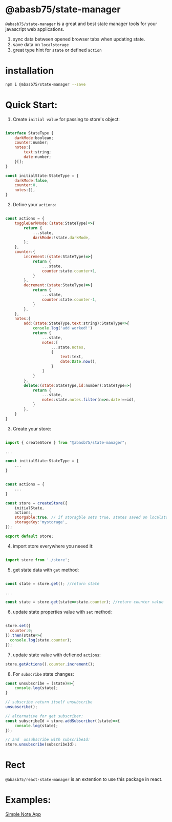 # @abasb75/state-manager
`@abasb75/state-manager` is a great and best state manager tools for your javascript web applications.  
1. sync data between opened browser tabs when updating state.
2. save data on `localstorage`
3. great type hint for `state` or defined `action`

# installation

```sh
npm i @abasb75/state-manager --save
```

# Quick Start:

1. Create `initial value`  for passing to store's object:

```javascript

interface StateType {
    darkMode:boolean;
    counter:number;
    notes:{
        text:string;
        date:number;
    }[];
}

const initialState:StateType = {
    darkMode:false,
    counter:0,
    notes:[],
}

```


2. Define your `actions`:

```javascript

const actions = {
    toggleDarkMode:(state:StateType)=>{
        return {
            ...state,
            darkMode:!state.darkMode,
        };
    },
    counter:{
        increment:(state:StateType)=>{
            return {
                ...state,
                counter:state.counter+1,
            }
        },
        decrement:(state:StateType)=>{
            return {
                ...state,
                counter:state.counter-1,
            }
        },
    },
    notes:{
        add:(state:StateType,text:string):StateType=>{
            console.log('add worked!')
            return {
                ...state,
                notes:[
                    ...state.notes,
                    {
                        text:text,
                        date:Date.now(),
                    }
                ]
            }
        },
        delete:(state:StateType,id:number):StateType=>{
            return {
                ...state,
                notes:state.notes.filter(n=>n.date!==id),
            }
        },
    }
}

```

3. Create your store:

```javascript

import { createStore } from "@abasb75/state-manager";

...

const initialState:StateType = {
    ...
}


const actions = {
    ...
}

const store = createStore({
    initialState,
    actions,
    storgable:true, // if storagble sets true, states saved on localstorage
    storageKey:'mystorage',
});

export default store;

```

4. import store everywhere you neeed it:

```javascript

import store from './store';

```

5. get state data with `get` method:

```javascript

const state = store.get(); //return state

...

const state = store.get(state=>state.counter); //return counter value 

```

6. update state properties value with `set` method:

```javascript

store.set({
  counter:0;
}).then(state=>{
  console.log(state.counter);
});

```

7. update state value with defiened `actions`:

```javascript
store.getActions().counter.increment();

```

8. For `subscribe` state changes:

```javascript
const unsubscribe = (state)=>{
    console.log(state);
}

// subscribe return itself unsubscribe
unsubscribe();

// alternative for get subscriber:
const subscribeId = store.addSubscriber((state)=>{
    console.log(state);
});

// and  unsubscribe with subscribeId:
store.unsubscribe(subscribeId);

```

# Rect
`@abasb75/react-state-manager` is an extention to use this package in react.

# Examples:
<a href="https://github.com/abasb75/state-manager/tree/main/react-test">Simple Note App</a>